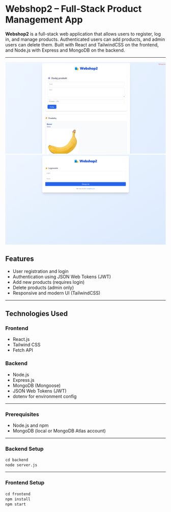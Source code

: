 # Webshop2 – Full-Stack Product Management App

**Webshop2** is a full-stack web application that allows users to register, log in, and manage products. Authenticated users can add products, and admin users can delete them. Built with React and TailwindCSS on the frontend, and Node.js with Express and MongoDB on the backend.

---
![Login/Register View](./screenshot1.png)
![Product List and Add Product](./screenshot2.png)


## Features

- User registration and login
- Authentication using JSON Web Tokens (JWT)
- Add new products (requires login)
- Delete products (admin only)
- Responsive and modern UI (TailwindCSS)

---

## Technologies Used

### Frontend
- React.js
- Tailwind CSS
- Fetch API

### Backend
- Node.js
- Express.js
- MongoDB (Mongoose)
- JSON Web Tokens (JWT)
- dotenv for environment config

---
### Prerequisites
- Node.js and npm
- MongoDB (local or MongoDB Atlas account)

---
### Backend Setup
```
cd backend
node server.js
```
---
### Frontend Setup
```
cd frontend
npm install
npm start
```
